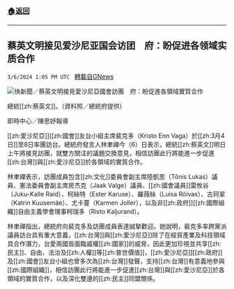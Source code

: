 ###  [:house:返回](README.md)
---


## 蔡英文明接见爱沙尼亚国会访团　府：盼促进各领域实质合作
`3/6/2024 1:05 PM UTC ` [轉載自GNews](https://gnews.org/articles/2370774)

![快新聞／蔡英文明接見愛沙尼亞國會訪團　府：盼促進各領域實質合作](https://cdn.ftvnews.com.tw/manasystem/FileData/News/25e4cc37-bfbf-4119-9634-b7d2eefd4d35.jpg "快新聞／蔡英文明接見愛沙尼亞國會訪團　府：盼促進各領域實質合作")

總統[[zh:蔡英文]]。（資料照／總統府提供）

即時中心／陳思妤報導

[[zh:愛沙尼亞]][[zh:國會]]友台小組主席裴克多（Kristo Enn Vaga）於[[zh:3月4日]]至8日率團訪台。總統府發言人林聿禪今（6）日表示，總統[[zh:蔡英文]]明日上午將接見訪團，就雙方關注的議題交換意見，相信訪團此行將能進一步促進[[zh:台灣]]與[[zh:愛沙尼亞]]於各領域的實質合作。

林聿禪表示，訪團成員包含[[zh:文化]]委員會副主席陸凱思（T&otilde;nis Lukas）議員、憲法委員會副主席房杰克（Jaak Valge）議員、[[zh:國會議員]]雷攸谷（Juku-Kalle Raid）、柯絲特（Ester Karuse）、羅薇絲（Luisa R&otilde;ivas）、古珂翠（Katrin Kuusem&auml;e）、尤卡蔓（Karmen Joller），以及非[[zh:政府]][[zh:國際組織]]自由主義學會理事柯瑞多（Risto Kaljurand）。

林聿禪指出，總統府向裴克多及訪團成員表達誠摯歡迎。她說明，裴克多率跨黨派議員訪台具有重大意義，[[zh:台灣]]與[[zh:愛沙尼亞]]除了在經貿產業及科技領域具合作潛力，台愛兩國皆面臨威權[[zh:國家]]的威脅，因此更加珍視並共享[[zh:民主]]、自由、法治及[[zh:人權]]等[[zh:普世價值]]，[[zh:愛沙尼亞]][[zh:政府]]及[[zh:國會]]友台小組也曾多次為[[zh:台灣]]發聲，支持[[zh:台灣]]有意義地參與[[zh:國際組織]]，相信訪團此行將能進一步促進[[zh:台灣]]與[[zh:愛沙尼亞]]於各領域的實質合作，以及深化雙邊的[[zh:民主]]同盟關係。
